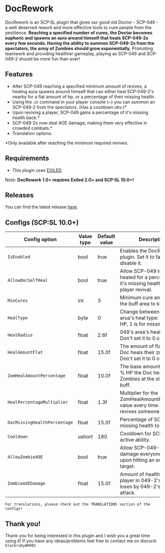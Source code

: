 # DocRework

DocRework is an SCP:SL plugin that gives our good old Doctor - SCP-049 - a well deserved rework and more effective tools to cure people from the pestilence. **Reaching a specified number of cures, the Doctor becomes euphoric and spawns an aura around himself that heals SCP-049-2s every few seconds. Having the ability to summon SCP-049-2s from the spectators, the army of Zombies should grow exponentially.**
Promoting teamwork and providing healthier gameplay, playing as SCP-049 and SCP-049-2 should be more fun than ever!

## Features
- After SCP-049 reaching a specified minimum amount of revives, a healing aura spawns around himself that can either heal SCP-049-2's nearby for a flat amount of hp, or a percentage of their missing health.
- Using the .cr command in your player console (~) you can summon an SCP-049-2 from the spectators. (Has a cooldown obv.)*
- Upon reviving a player, SCP-049 gains a percentage of it's missing health back.*
- SCP-049-2s now deal AOE damage, making them very effective in crowded combats.*
- Translation options.

*Only available after reaching the minimum required revives.

## Requirements
- This plugin uses [EXILED](https://github.com/galaxy119/EXILED/).

Note: **DocRework 1.0+ requires Exiled 2.0+ and SCP:SL 10.0+!**

## Releases
You can find the latest release [here](https://github.com/rby-blackruby/DocRework/releases).

## Configs (SCP:SL 10.0+)
| Config option | Value type | Default value | Description |
| --- | --- | --- | --- |
| `IsEnabled` | bool | true | Enables the DocRework plugin. Set it to false to disable it. |
| `AllowDocSelfHeal` | bool | true | Allow SCP-049 to be healed for a percentage of it's missing health every player revival. |
| `MinCures` | int | 3 | Minimum cure amount for the buff area to kick in. |
| `HealType`| byte | 0 | Change between 049's arua's heal type: 0 is for flat HP, 1 is for missing % HP. |
| `HealRadius` | float | 2.6f | 049's area's healing radius. Don't set it to 0 or below! |
| `HealAmountFlat` | float | 15.0f | The amount of flat HP the Doc heals their zombies. Don't set it to 0 or below! |
|`ZomHealAmountPercentage` | float | 10.0f | The base amount of missing % HP the Doc heals their Zombies at the start of their buff. |
| `HealPercentageMultiplier` | float | 1.3f | Multiplier for the ZomHealAmountPercentage value every time a Doctor revives someone. |
| `DocMissingHealthPercentage` | float | 15.0f | Percentage of SCP-049's missing health to be healed. |
| `Cooldown` | ushort | 180 | Cooldown for SCP-049 active ability. |
| `AllowZombieAOE` | bool | true | Allow SCP-049-2 to damage everyone around upon hitting an enemy target. |
| `ZombieAOEDamage` | float | 15.0f | Amount of health each player in 049-2's range loses by 049-2's AOE attack. |

`For translations, please check out the TRANSLATIONS section of the configs!`

## Thank you!

Thank you for being interested in this plugin and I wish you a great time using it! If you have any ideas/problems feel free to contact me on discord: `blackruby#0001`
